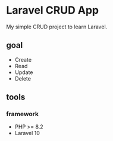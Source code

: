 
# Laravel CRUD App

My simple CRUD project to learn Laravel.

## goal

- Create
- Read
- Update
- Delete

## tools

### framework

- PHP >= 8.2
- Laravel 10
